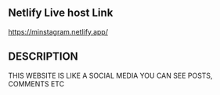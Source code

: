 

## Netlify Live host Link

https://minstagram.netlify.app/

## DESCRIPTION

THIS WEBSITE IS LIKE A SOCIAL MEDIA 
YOU CAN SEE POSTS, COMMENTS ETC
